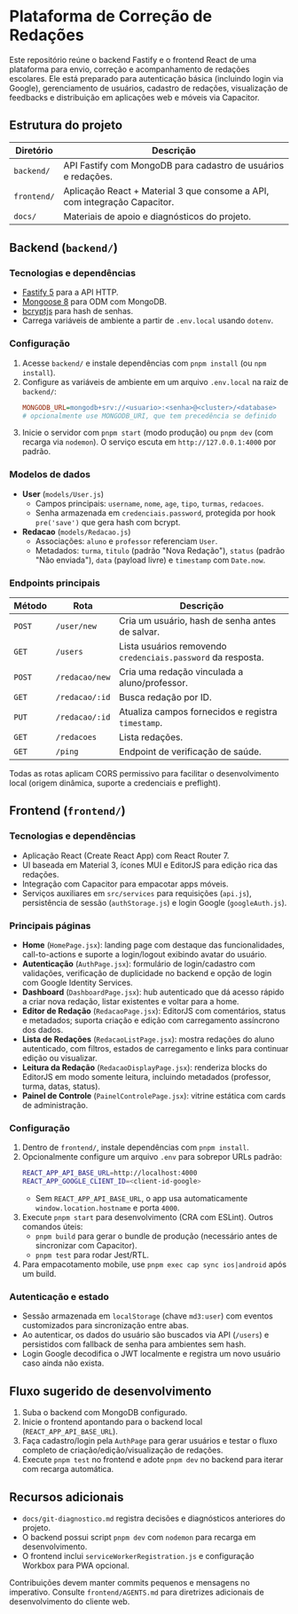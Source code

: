 # Plataforma de Correção de Redações

Este repositório reúne o backend Fastify e o frontend React de uma plataforma para envio, correção e acompanhamento de redações escolares. Ele está preparado para autenticação básica (incluindo login via Google), gerenciamento de usuários, cadastro de redações, visualização de feedbacks e distribuição em aplicações web e móveis via Capacitor.

## Estrutura do projeto

| Diretório | Descrição |
|-----------|-----------|
| `backend/` | API Fastify com MongoDB para cadastro de usuários e redações. |
| `frontend/` | Aplicação React + Material 3 que consome a API, com integração Capacitor. |
| `docs/` | Materiais de apoio e diagnósticos do projeto. |

## Backend (`backend/`)

### Tecnologias e dependências
- [Fastify 5](https://fastify.dev/) para a API HTTP.
- [Mongoose 8](https://mongoosejs.com/) para ODM com MongoDB.
- [bcryptjs](https://github.com/dcodeIO/bcrypt.js) para hash de senhas.
- Carrega variáveis de ambiente a partir de `.env.local` usando `dotenv`.

### Configuração
1. Acesse `backend/` e instale dependências com `pnpm install` (ou `npm install`).
2. Configure as variáveis de ambiente em um arquivo `.env.local` na raiz de `backend/`:
   ```ini
   MONGODB_URL=mongodb+srv://<usuario>:<senha>@<cluster>/<database>
   # opcionalmente use MONGODB_URI, que tem precedência se definido
   ```
3. Inicie o servidor com `pnpm start` (modo produção) ou `pnpm dev` (com recarga via `nodemon`). O serviço escuta em `http://127.0.0.1:4000` por padrão.

### Modelos de dados
- **User** (`models/User.js`)
  - Campos principais: `username`, `nome`, `age`, `tipo`, `turmas`, `redacoes`.
  - Senha armazenada em `credenciais.password`, protegida por hook `pre('save')` que gera hash com bcrypt.
- **Redacao** (`models/Redacao.js`)
  - Associações: `aluno` e `professor` referenciam `User`.
  - Metadados: `turma`, `titulo` (padrão "Nova Redação"), `status` (padrão "Não enviada"), `data` (payload livre) e `timestamp` com `Date.now`.

### Endpoints principais
| Método | Rota | Descrição |
|--------|------|-----------|
| `POST` | `/user/new` | Cria um usuário, hash de senha antes de salvar. |
| `GET` | `/users` | Lista usuários removendo `credenciais.password` da resposta. |
| `POST` | `/redacao/new` | Cria uma redação vinculada a aluno/professor. |
| `GET` | `/redacao/:id` | Busca redação por ID. |
| `PUT` | `/redacao/:id` | Atualiza campos fornecidos e registra `timestamp`. |
| `GET` | `/redacoes` | Lista redações. |
| `GET` | `/ping` | Endpoint de verificação de saúde.

Todas as rotas aplicam CORS permissivo para facilitar o desenvolvimento local (origem dinâmica, suporte a credenciais e preflight).

## Frontend (`frontend/`)

### Tecnologias e dependências
- Aplicação React (Create React App) com React Router 7.
- UI baseada em Material 3, ícones MUI e EditorJS para edição rica das redações.
- Integração com Capacitor para empacotar apps móveis.
- Serviços auxiliares em `src/services` para requisições (`api.js`), persistência de sessão (`authStorage.js`) e login Google (`googleAuth.js`).

### Principais páginas
- **Home** (`HomePage.jsx`): landing page com destaque das funcionalidades, call-to-actions e suporte a login/logout exibindo avatar do usuário.
- **Autenticação** (`AuthPage.jsx`): formulário de login/cadastro com validações, verificação de duplicidade no backend e opção de login com Google Identity Services.
- **Dashboard** (`DashboardPage.jsx`): hub autenticado que dá acesso rápido a criar nova redação, listar existentes e voltar para a home.
- **Editor de Redação** (`RedacaoPage.jsx`): EditorJS com comentários, status e metadados; suporta criação e edição com carregamento assíncrono dos dados.
- **Lista de Redações** (`RedacaoListPage.jsx`): mostra redações do aluno autenticado, com filtros, estados de carregamento e links para continuar edição ou visualizar.
- **Leitura da Redação** (`RedacaoDisplayPage.jsx`): renderiza blocks do EditorJS em modo somente leitura, incluindo metadados (professor, turma, datas, status).
- **Painel de Controle** (`PainelControlePage.jsx`): vitrine estática com cards de administração.

### Configuração
1. Dentro de `frontend/`, instale dependências com `pnpm install`.
2. Opcionalmente configure um arquivo `.env` para sobrepor URLs padrão:
   ```bash
   REACT_APP_API_BASE_URL=http://localhost:4000
   REACT_APP_GOOGLE_CLIENT_ID=<client-id-google>
   ```
   - Sem `REACT_APP_API_BASE_URL`, o app usa automaticamente `window.location.hostname` e porta `4000`.
3. Execute `pnpm start` para desenvolvimento (CRA com ESLint). Outros comandos úteis:
   - `pnpm build` para gerar o bundle de produção (necessário antes de sincronizar com Capacitor).
   - `pnpm test` para rodar Jest/RTL.
4. Para empacotamento mobile, use `pnpm exec cap sync ios|android` após um build.

### Autenticação e estado
- Sessão armazenada em `localStorage` (chave `md3:user`) com eventos customizados para sincronização entre abas.
- Ao autenticar, os dados do usuário são buscados via API (`/users`) e persistidos com fallback de senha para ambientes sem hash.
- Login Google decodifica o JWT localmente e registra um novo usuário caso ainda não exista.

## Fluxo sugerido de desenvolvimento
1. Suba o backend com MongoDB configurado.
2. Inicie o frontend apontando para o backend local (`REACT_APP_API_BASE_URL`).
3. Faça cadastro/login pela `AuthPage` para gerar usuários e testar o fluxo completo de criação/edição/visualização de redações.
4. Execute `pnpm test` no frontend e adote `pnpm dev` no backend para iterar com recarga automática.

## Recursos adicionais
- `docs/git-diagnostico.md` registra decisões e diagnósticos anteriores do projeto.
- O backend possui script `pnpm dev` com `nodemon` para recarga em desenvolvimento.
- O frontend inclui `serviceWorkerRegistration.js` e configuração Workbox para PWA opcional.

Contribuições devem manter commits pequenos e mensagens no imperativo. Consulte `frontend/AGENTS.md` para diretrizes adicionais de desenvolvimento do cliente web.
